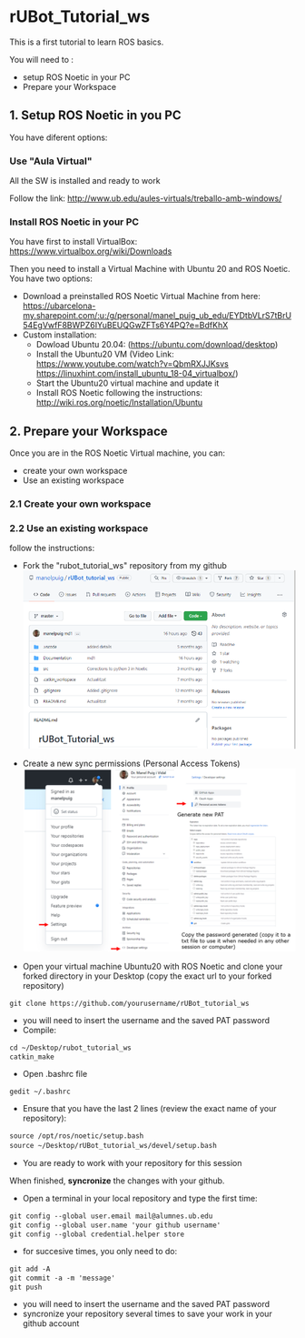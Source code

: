 # **rUBot_Tutorial_ws**
This is a first tutorial to learn ROS basics.

You will need to :
- setup ROS Noetic in your PC
- Prepare your Workspace 

## **1. Setup ROS Noetic in you PC**
You have diferent options:
### **Use "Aula Virtual"**
All the SW is installed and ready to work

Follow the link: http://www.ub.edu/aules-virtuals/treballo-amb-windows/

### **Install ROS Noetic in your PC**
You have first to install VirtualBox: https://www.virtualbox.org/wiki/Downloads

Then you need to install a Virtual Machine with Ubuntu 20 and ROS Noetic. You have two options:
- Download a preinstalled ROS Noetic Virtual Machine from here: https://ubarcelona-my.sharepoint.com/:u:/g/personal/manel_puig_ub_edu/EYDtbVLrS7tBrU54EgVwfF8BWPZ6IYuBEUQGwZFTs6Y4PQ?e=BdfKhX
- Custom installation:
    - Dowload Ubuntu 20.04: (https://ubuntu.com/download/desktop)
    - Install the Ubuntu20 VM (Video Link: https://www.youtube.com/watch?v=QbmRXJJKsvs
https://linuxhint.com/install_ubuntu_18-04_virtualbox/)
    - Start the Ubuntu20 virtual machine and update it
    - Install ROS Noetic following the instructions: http://wiki.ros.org/noetic/Installation/Ubuntu

## **2. Prepare your Workspace**
Once you are in the ROS Noetic Virtual machine, you can:
- create your own workspace
- Use an existing workspace

### **2.1 Create your own workspace**

### **2.2 Use an existing workspace**
follow the instructions:

- Fork the "rubot_tutorial_ws" repository from my github
![](./Documentation/Images/1_fork.png)

- Create a new sync permissions (Personal Access Tokens)
![](./Documentation/Images/1_tokens.png)
- Open your virtual machine Ubuntu20 with ROS Noetic and clone your forked directory in your Desktop (copy the exact url to your forked repository)
```shell
git clone https://github.com/yourusername/rUBot_tutorial_ws
```
- you will need to insert the username and the saved PAT password
- Compile:
```shell
cd ~/Desktop/rubot_tutorial_ws
catkin_make
```
- Open .bashrc file
```shell
gedit ~/.bashrc
```
- Ensure that you have the last 2 lines (review the exact name of your repository):
```xml
source /opt/ros/noetic/setup.bash
source ~/Desktop/rUBot_tutorial_ws/devel/setup.bash
```
- You are ready to work with your repository for this session

When finished, **syncronize** the changes with your github. 
- Open a terminal in your local repository and type the first time:
```shell
git config --global user.email mail@alumnes.ub.edu
git config --global user.name 'your github username'
git config --global credential.helper store
```
- for succesive times, you only need to do:
```shell
git add -A
git commit -a -m 'message'
git push
```
- you will need to insert the username and the saved PAT password
- syncronize your repository several times to save your work in your github account